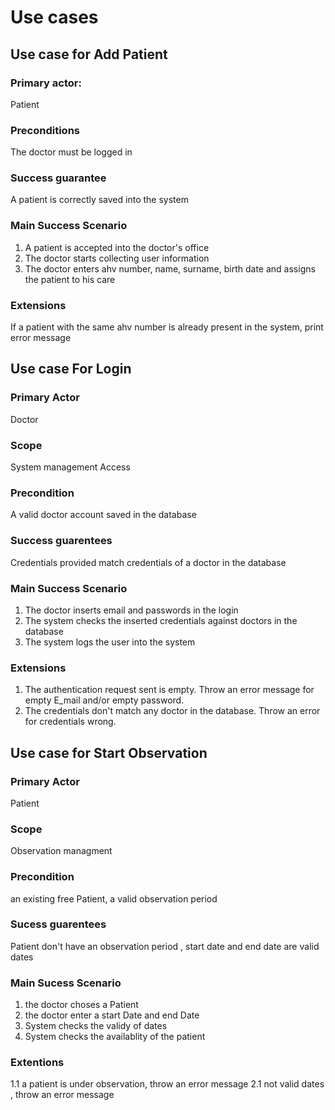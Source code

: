 # Use cases
## Use case for Add Patient
### Primary actor:
 Patient
### Preconditions
The doctor must be logged in
### Success guarantee
A patient is correctly saved into the system
### Main Success Scenario
1. A patient is accepted into the doctor's office
2. The doctor starts collecting user information
3. The doctor enters ahv number, name, surname, birth date and assigns the patient to his care
### Extensions
If a patient with the same ahv number is already present in the system, print error message

## Use case For Login
### Primary Actor 
Doctor
### Scope
System management Access
### Precondition
A valid doctor account saved in the database 
### Success guarentees
Credentials provided match credentials of a doctor in the database 
### Main Success Scenario
1. The doctor inserts email and passwords in the login
2. The system checks the inserted credentials against doctors in the database
3. The system logs the user into the system
### Extensions
1. The authentication request sent is empty. Throw an error message for empty E_mail and/or empty password.
2. The credentials don't match any doctor in the database. Throw an error for credentials wrong. 

## Use case for Start Observation
### Primary Actor
Patient
### Scope
Observation managment
### Precondition
an existing free Patient, a valid observation period 
### Sucess guarentees
Patient don't have an observation period , start date and end date are valid dates
### Main Sucess Scenario
1. the doctor choses a Patient
2. the doctor enter a start Date and end Date
3. System checks the validy of dates
4. System checks the availablity of the patient
### Extentions
1.1 a patient is under observation, throw an error message 
2.1 not valid dates , throw an error message
